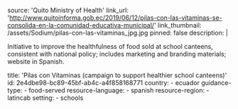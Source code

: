 source: 'Quito Ministry of Health'
link_url: 'http://www.quitoinforma.gob.ec/2019/06/12/pilas-con-las-vitaminas-se-consolida-en-la-comunidad-educativa-municipal/'
link_thumbnail: /assets/Sodium/pilas-con-las-vitaminas_jpg.jpg
pinned: false
description: |
  <p>Initiative to improve the healthfulness of food sold at school canteens, consistent with national policy; includes marketing and branding materials; website in Spanish.
  </p>
title: 'Pilas con Vitaminas (campaign to support healthier school canteens)'
id: 2e4dbe98-bc89-45bf-ab4c-a4f858168771
country:
  - ecuador
guidance-type:
  - food-served
resource-language:
  - spanish
resource-region:
  - latincab
setting:
  - schools
